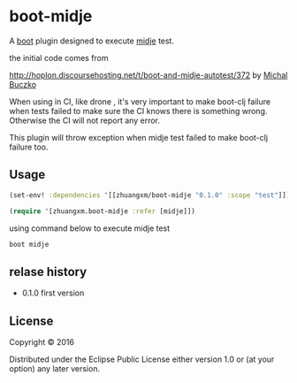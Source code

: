 # boot-midje

A [boot](https://github.com/boot-clj/boot) plugin designed to execute [midje](https://github.com/marick/Midje) test.

the initial code comes from

http://hoplon.discoursehosting.net/t/boot-and-midje-autotest/372
by [Michal Buczko](http://hoplon.discoursehosting.net/users/mbuczko)

When using in CI, like drone , it's very important to make boot-clj failure when tests failed to make sure the CI knows there is something wrong. Otherwise the CI will not report any error.

This plugin will throw exception when midje test failed to make boot-clj failure too.

## Usage

````clj
(set-env! :dependencies '[[zhuangxm/boot-midje "0.1.0" :scope "test"]])

(require '[zhuangxm.boot-midje :refer [midje]])

````

using command below to execute midje test

```bash
boot midje
```

## relase history

* 0.1.0  first version

## License

Copyright © 2016

Distributed under the Eclipse Public License either version 1.0 or (at
your option) any later version.
